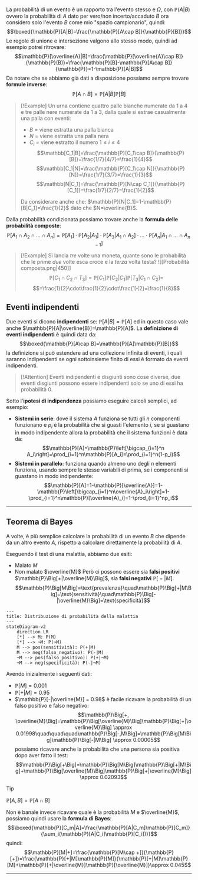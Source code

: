 La probabilità di un evento è un rapporto tra l'evento stesso e $\Omega$, con $\mathbb{P}(A|B)$ ovvero la probabilità di $A$ dato per vero/non incerto/accaduto $B$ ora considero solo l'evento $B$ come mio "spazio campionario", quindi:
$$\boxed{\mathbb{P}[A|B]=\frac{\mathbb{P}[A\cap B]}{\mathbb{P}[B]}}$$
Le regole di unione e intersezione valgono allo stesso modo, quindi ad esempio potrei ritrovare:
$$\mathbb{P}[\overline{A}|B]=\frac{\mathbb{P}[\overline{A}\cap B]}{\mathbb{P}(B)}=\frac{\mathbb{P}[B]-\mathbb{P}[A\cap B]}{\mathbb{P}}=1-\mathbb{P}[A|B]$$
Da notare che se abbiamo già dati a disposizione possiamo sempre trovare **formule inverse**:
$$\mathbb{P}[A\cap B]=\mathbb{P}[A|B]\mathbb{P}[B]$$
>[!Example]
>Un urna contiene quattro palle bianche numerate da 1 a 4 e tre palle nere numerate da 1 a 3, dalla quale si estrae casualmente una palla con eventi:
>- $B$ = viene estratta una palla bianca
>- $N$ = viene estratta una palla nera
>- $C_i$ = viene estratto il numero $1 \leq i \leq 4$
>$$\mathbb[C_1|B]=\frac{\mathbb{P}[C_1\cap B]}{\mathbb{P}[B]}=\frac{1/7}{4/7}=\frac{1}{4}$$
>$$\mathbb[C_1|N]=\frac{\mathbb{P}[C_1\cap N]}{\mathbb{P}[N]}=\frac{1/7}{3/7}=\frac{1}{3}$$
>$$\mathbb[N|C_1]=\frac{\mathbb{P}[N\cap C_1]}{\mathbb{P}[C_1]}=\frac{1/7}{2/7}=\frac{1}{2}$$
>
>Da considerare anche che: $\mathbb{P}[N|C_1]=1-\mathbb{P}[B|C_1]=\frac{1}{2}$ dato che $N=\overline{B}$.

Dalla probabilità condizionata possiamo trovare anche la **formula delle probabilità composte**:
$$\mathbb{P}[A_1\cap A_2\cap ... \cap A_n]=\mathbb{P}[A_1]\cdot\mathbb{P}[A_2|A_1]\cdot\mathbb{P}[A_3|A_1\cap A_2]\cdot...\cdot\mathbb{P}[A_n|A_1\cap ...\cap A_{n-1}]$$

>[!Example]
>Si lancia _tre_ volte una moneta, quante sono le probabilità che le prime _due_ volte esca croce e la _terza_ volta testa?
>![[Probabilità composta.png|450]]
>$$\mathbb{P}[C_1\cap C_2\cap T_3]=\mathbb{P}[C_1]\mathbb{P}[C_2|C_1]\mathbb{P}[T_3|C_1\cap C_2]=$$
>$$=\frac{1}{2}\cdot\frac{1}{2}\cdot\frac{1}{2}=\frac{1}{8}$$

## Eventi indipendenti
Due eventi si dicono **indipendenti** se: $\mathbb{P}[A|B]=\mathbb{P}[A]$
ed in questo caso vale anche $\mathbb{P}[A|\overline{B}]=\mathbb{P}[A]$.
La **definizione di eventi indipendenti** è quindi data da:
$$\boxed{\mathbb{P}[A\cap B]=\mathbb{P}[A]\mathbb{P}[B]}$$
la definizione si può estendere ad una collezione infinita di eventi, i quali saranno indipendenti se ogni sottoinsieme finito di essi è formato da eventi indipendenti.


>[!Attention]
>Eventi indipendenti e disgiunti sono cose diverse, due eventi disgiunti possono essere indipendenti solo se uno di essi ha probabilità $0$.

Sotto l'**ipotesi di indipendenza** possiamo eseguire calcoli semplici, ad esempio:
- **Sistemi in serie**: dove il sistema $A$ funziona se tutti gli $n$ componenti funzionano e $p_i$ è la probabilità che si guasti l'elemento $i$, se si guastano in modo indipendente allora la probabilità che il sistema funzioni è data da: $$\mathbb{P}[A]=\mathbb{P}\left[\bigcap_{i=1}^n A_i\right]=\prod_{i=1}^n\mathbb{P}[A_i]=\prod_{i=1}^n(1-p_i)$$
- **Sistemi in parallelo**: funziona quando almeno uno degli $n$ elementi funziona, usando sempre le stesse variabili di prima, se i componenti si guastano in modo indipendente:
$$\mathbb{P}[A]=1-\mathbb{P}[\overline{A}]=1-\mathbb{P}\left[\bigcap_{i=1}^n\overline{A}_i\right]=1-\prod_{i=1}^n\mathbb{P}[\overline{A}_i]=1-\prod_{i=1}^np_i$$
---
## Teorema di Bayes
A volte, è più semplice calcolare la probabilità di un evento $B$ che dipende da un altro evento $A$, rispetto a calcolare direttamente la probabilità di $A$.

Eseguendo il test di una malattia, abbiamo due esiti:
- Malato $M$
- Non malato $\overline{M}$
Però ci possono essere sia **falsi positivi** $\mathbb{P}\Big[+|\overline{M}\Big]$, sia **falsi negativi** $\mathbb{P}\Big[-|M\Big]$.
$$\mathbb{P}\Big[M\Big]=\text{prevalenza}\quad\mathbb{P}\Big[+|M\Big]=\text{sensitività}\quad\mathbb{P}\Big[-|\overline{M}\Big]=\text{specificità}$$
```mermaid
---
title: Distribuzione di probabilità della malattia
---
stateDiagram-v2
	direction LR
    [*] --> M: P(M)
    [*] --> ¬M: P(¬M)
    M --> pos(sensitività): P(+|M)
    M --> neg(falso_negativo): P(-|M)
    ¬M --> pos(falso_positivo): P(+|¬M)
    ¬M --> neg(specificità): P(-|¬M)
```
Avendo inizialmente i seguenti dati:
- $\mathbb{P}[M]=0.001$
- $\mathbb{P}[+|M]=0.95$
- $\mathbb{P}[-|\overline{M}] = 0.98$
è facile ricavare la probabilità di un falso positivo e falso negativo:
$$\mathbb{P}\Big[+, \overline{M}\Big]=\mathbb{P}\Big[\overline{M}\Big]\mathbb{P}\Big[+|\overline{M}\Big] \approx 0.01998\quad\quad\quad\mathbb{P}\Big[-,M\Big]=\mathbb{P}\Big[M\Big]\mathbb{P}\Big[-|M\Big] \approx 0.00005$$
possiamo ricavare anche la probabilità che una persona sia positiva dopo aver fatto il test:
$$\mathbb{P}\Big[+\Big]=\mathbb{P}\Big[M\Big]\mathbb{P}\Big[+|M\Big]+\mathbb{P}\Big[\overline{M}\Big]\mathbb{P}\Big[+|\overline{M}\Big] \approx 0.02093$$
>[!Tip]
>$\mathbb{P}[A, B] = \mathbb{P}[A\cap B]$

Non è banale invece ricavare quale è la probabilità $M$ e $\overline{M}$, possiamo quindi usare la **formula di Bayes**:
$$\boxed{\mathbb{P}[C_m|A]=\frac{\mathbb{P}[A|C_m]\mathbb{P}[C_m]}{\sum_i(\mathbb{P}[A|C_i]\mathbb{P}[C_i])}}$$
quindi:
$$\mathbb{P}[M|+]=\frac{\mathbb{P}[M\cap +]}{\mathbb{P}[+]}=\frac{\mathbb{P}[+|M]\mathbb{P}[M]}{\mathbb{P}[+|M]\mathbb{P}[M]+\mathbb{P}[+|\overline{M}]\mathbb{P}[\overline{M}]}\approx 0.045$$

---
